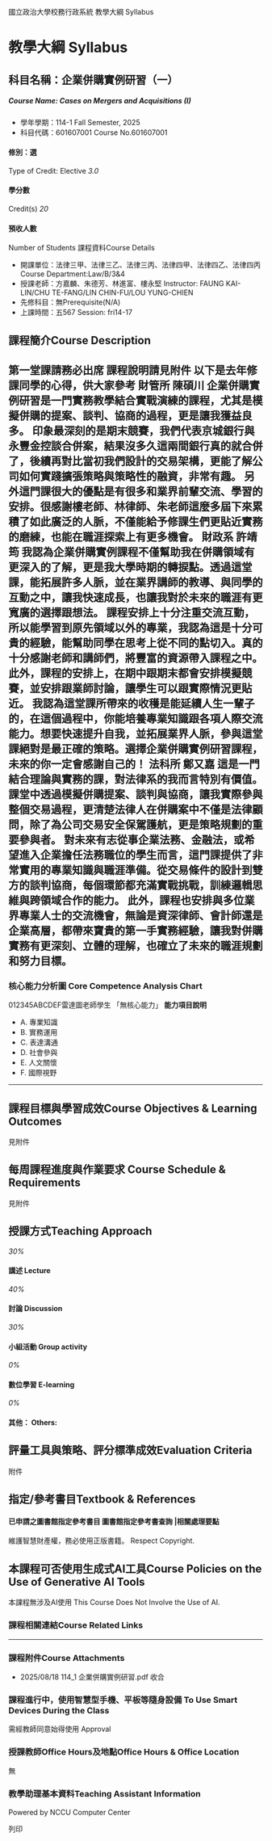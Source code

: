 國立政治大學校務行政系統 教學大綱 Syllabus
# 教學大綱 Syllabus
##  科目名稱：企業併購實例研習（一）
#####  Course Name: Cases on Mergers and Acquisitions (I)
  * 學年學期：114-1 Fall Semester, 2025 
  * 科目代碼：601607001 Course No.601607001


#### 修別：選
Type of Credit: Elective 
_3.0_
#### 學分數
Credit(s)
_20_
#### 預收人數
Number of Students
課程資料Course Details
  * 開課單位：法律三甲、法律三乙、法律三丙、法律四甲、法律四乙、法律四丙 Course Department:Law/B/3&4 
  * 授課老師：方嘉麟、朱德芳、林進富、樓永堅 Instructor: FAUNG KAI-LIN/CHU TE-FANG/LIN CHIN-FU/LOU YUNG-CHIEN 
  * 先修科目：無Prerequisite(N/A)
  * 上課時間：五567 Session: fri14-17 


##  課程簡介Course Description
第一堂課請務必出席
課程說明請見附件
以下是去年修課同學的心得，供大家參考
財管所 陳碩川 企業併購實例研習是一門實務教學結合實戰演練的課程，尤其是模擬併購的提案、談判、協商的過程，更是讓我獲益良多。 印象最深刻的是期末競賽，我們代表京城銀行與永豐金控談合併案，結果沒多久這兩間銀行真的就合併了，後續再對比當初我們設計的交易架構，更能了解公司如何實踐擴張策略與策略性的融資，非常有趣。 另外這門課很大的優點是有很多和業界前輩交流、學習的安排。很感謝樓老師、林律師、朱老師這麼多屆下來累積了如此廣泛的人脈，不僅能給予修課生們更貼近實務的磨練，也能在職涯探索上有更多機會。 財政系 許靖筠 我認為企業併購實例課程不僅幫助我在併購領域有更深入的了解，更是我大學時期的轉捩點。透過這堂課，能拓展許多人脈，並在業界講師的教導、與同學的互動之中，讓我快速成長，也讓我對於未來的職涯有更寬廣的選擇跟想法。 課程安排上十分注重交流互動，所以能學習到原先領域以外的專業，我認為這是十分可貴的經驗，能幫助同學在思考上從不同的點切入。真的十分感謝老師和講師們，將豐富的資源帶入課程之中。此外，課程的安排上，在期中跟期末都會安排模擬競賽，並安排跟業師討論，讓學生可以跟實際情況更貼近。 我認為這堂課所帶來的收穫是能延續人生一輩子的，在這個過程中，你能培養專業知識跟各項人際交流能力。想要快速提升自我，並拓展業界人脈，參與這堂課絕對是最正確的策略。選擇企業併購實例研習課程，未來的你一定會感謝自己的！ 法科所 鄭又嘉 這是一門結合理論與實務的課，對法律系的我而言特別有價值。課堂中透過模擬併購提案、談判與協商，讓我實際參與整個交易過程，更清楚法律人在併購案中不僅是法律顧問，除了為公司交易安全保駕護航，更是策略規劃的重要參與者。 對未來有志從事企業法務、金融法，或希望進入企業擔任法務職位的學生而言，這門課提供了非常實用的專業知識與職涯準備。從交易條件的設計到雙方的談判協商，每個環節都充滿實戰挑戰，訓練邏輯思維與跨領域合作的能力。 此外，課程也安排與多位業界專業人士的交流機會，無論是資深律師、會計師還是企業高層，都帶來寶貴的第一手實務經驗，讓我對併購實務有更深刻、立體的理解，也確立了未來的職涯規劃和努力目標。  
---  
###  核心能力分析圖 Core Competence Analysis Chart
012345ABCDEF雷達圖老師學生
「無核心能力」 
**能力項目說明**
  * A. 專業知識
  * B. 實務運用
  * C. 表達溝通
  * D. 社會參與
  * E. 人文關懷
  * F. 國際視野


* * *
##  課程目標與學習成效Course Objectives & Learning Outcomes 
見附件
##  每周課程進度與作業要求 Course Schedule & Requirements
見附件
##  授課方式Teaching Approach
_30%_
####  講述 Lecture
_40%_
####  討論 Discussion
_30%_
####  小組活動 Group activity
_0%_
####  數位學習 E-learning
_0%_
####  其他： Others:
##  評量工具與策略、評分標準成效Evaluation Criteria
附件
##  指定/參考書目Textbook & References
####  已申請之圖書館指定參考書目  圖書館指定參考書查詢 |相關處理要點
維護智慧財產權，務必使用正版書籍。 Respect Copyright.
##  本課程可否使用生成式AI工具Course Policies on the Use of Generative AI Tools
本課程無涉及AI使用 This Course Does Not Involve the Use of AI.
###  課程相關連結Course Related Links
* * *
###  課程附件Course Attachments
  * 2025/08/18 114_1 企業併購實例研習.pdf  收合 


###  課程進行中，使用智慧型手機、平板等隨身設備 To Use Smart Devices During the Class
需經教師同意始得使用  Approval
###  授課教師Office Hours及地點Office Hours & Office Location
無
###  教學助理基本資料Teaching Assistant Information
Powered by NCCU Computer Center
  
列印
